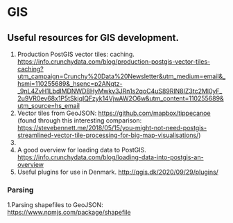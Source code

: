 # GIS

## Useful resources for GIS development.

1. Production PostGIS vector tiles: caching. https://info.crunchydata.com/blog/production-postgis-vector-tiles-caching?utm_campaign=Crunchy%20Data%20Newsletter&utm_medium=email&_hsmi=110255689&_hsenc=p2ANqtz-_9nL4ZvH1LbdIMDNWD8HyMwkv3JRn1s2qoC4uS89RlN8IZ3tc2Ml0yF_2u9VR0ev68x1P5tSkjqIQFzyk14VjwAW2O6w&utm_content=110255689&utm_source=hs_email
2. Vector tiles from GeoJSON: https://github.com/mapbox/tippecanoe (found through this interesting comparison: https://stevebennett.me/2018/05/15/you-might-not-need-postgis-streamlined-vector-tile-processing-for-big-map-visualisations/)
3. 
4. A good overview for loading data to PostGIS. https://info.crunchydata.com/blog/loading-data-into-postgis-an-overview
5. Useful plugins for use in Denmark. http://qgis.dk/2020/09/29/plugins/

### Parsing
1.Parsing shapefiles to GeoJSON: https://www.npmjs.com/package/shapefile
